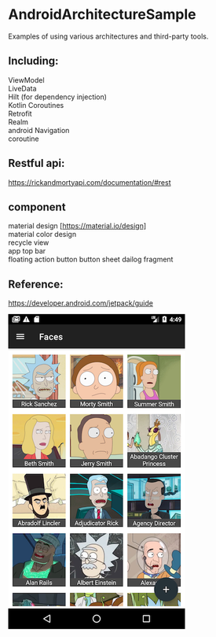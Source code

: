 # AndroidArchitectureSample

   Examples of using various architectures and third-party tools.

## Including:   
 ViewModel   
 LiveData   
 Hilt (for dependency injection)   
 Kotlin Coroutines   
 Retrofit   
 Realm   
 android Navigation   
 coroutine   

## Restful api:   
 https://rickandmortyapi.com/documentation/#rest   

## component  
material design [https://material.io/design]  
material color design  
recycle view  
app top bar  
floating action button
button sheet dailog fragment

## Reference:   
 https://developer.android.com/jetpack/guide   
 
![alt text](https://github.com/jswdev/AndroidArchitectureSample/blob/main/img/Screenshot_1612169383.png)
 

